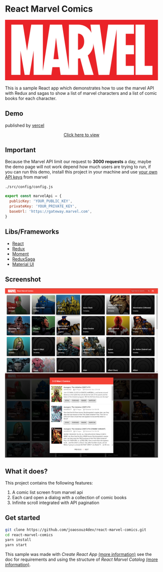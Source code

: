 # React Marvel Comics

![MarvelLogo](./docs/marvel-logo.jpg)

This is a sample React app which demonstrates how to use the marvel API with Redux and sagas to show a list of marvel characters and a list of comic books for each character.

## Demo

published by [vercel](https://vercel.com/)

<p align="center">
  <a href="https://react-marvel-comics.vercel.app">Click here to view</a>
</p>

## Important

Because the Marvel API limit our request to **3000 requests** a day, maybe the demo page will not work depend how much users are trying to run, if you can run this demo, install this project in your machine and use [your own API keys](https://developer.marvel.com/documentation/getting_started) from marvel

`./src/config/config.js`

```js
export const marvelApi = {
  publicKey: 'YOUR_PUBLIC_KEY',
  privateKey: 'YOUR_PRIVATE_KEY',
  baseUrl: 'https://gateway.marvel.com',
}
```

## Libs/Frameworks

* [React](http://reactjs.org/)
* [Redux](http://redux.js.org/)
* [Moment](https://momentjs.com/)
* [ReduxSaga](https://github.com/redux-saga/redux-saga)
* [Material UI](https://material-ui-1dab0.firebaseapp.com)

## Screenshot

![Screenshot](./docs/screenshot.png)
![Comic books](./docs/screenshot-details.png)

## What it does?

This project contains the following features:

1. A comic list screen from marvel api
2. Each card open a dialog with a collection of comic books
3. Infinite scroll integrated with API pagination

## Get started

 ```bash
 git clone https://github.com/joaosouz4dev/react-marvel-comics.git
 cd react-marvel-comics
 yarn install
 yarn start
```

This sample was made with *Create React App* [(more information)](https://github.com/facebookincubator/create-react-app/issues/new) see the doc for requirements and using the structure of *React Marvel Catalog* [(more information)](https://github.com/thiagoterleski/react-marvel-catalog).

